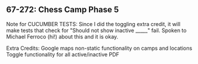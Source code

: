 ## 67-272: Chess Camp Phase 5  ##

Note for CUCUMBER TESTS: Since I did the toggling extra credit, it will make tests that check for "Should not show inactive _____" fail. Spoken to Michael Ferroco (hi!) about this and it is okay.

Extra Credits:
Google maps non-static functionality on camps and locations
Toggle functionality for all active/inactive
PDF

